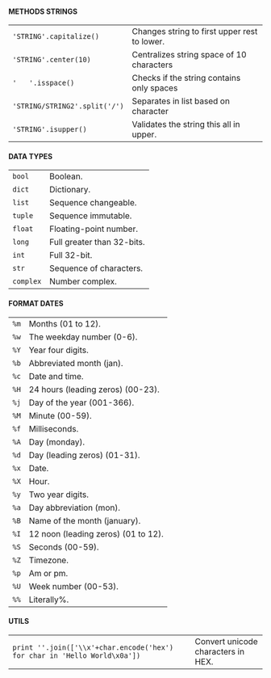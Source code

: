 #### METHODS STRINGS
|||
|-|-|
`'STRING'.capitalize()`|Changes string to first upper rest to lower.
`'STRING'.center(10)`|Centralizes string space of 10 characters
`'   '.isspace()`|Checks if the string contains only spaces
`'STRING/STRING2'.split('/')`|Separates in list based on character
`'STRING'.isupper()`|Validates the string this all in upper.
#### DATA TYPES
|||
|-|-|
`bool`|Boolean.
`dict`|Dictionary.
`list`|Sequence changeable.
`tuple`|Sequence immutable.
`float`|Floating-point number.
`long`|Full greater than 32-bits.
`int`|Full 32-bit.
`str`|Sequence of characters.
`complex`|Number complex.
#### FORMAT DATES
|||
|-|-|
`%m`|Months (01 to 12).
`%w`|The weekday number (0-6).
`%Y`|Year four digits.
`%b`|Abbreviated month (jan).
`%c`|Date and time.
`%H`|24 hours (leading zeros) (00-23).
`%j`|Day of the year (001-366).
`%M`|Minute (00-59).
`%f`|Milliseconds.
`%A`|Day (monday).
`%d`|Day (leading zeros) (01-31).
`%x`|Date.
`%X`|Hour.
`%y`|Two year digits.
`%a`|Day abbreviation (mon).
`%B`|Name of the month (january).
`%I`|12 noon (leading zeros) (01 to 12).
`%S`|Seconds (00-59).
`%Z`|Timezone.
`%p`|Am or pm.
`%U`|Week number (00-53).
`%%`|Literally%.
#### UTILS
|||
|-|-|
`print ''.join(['\\x'+char.encode('hex') for char in 'Hello World\x0a'])`|Convert unicode characters in HEX.
